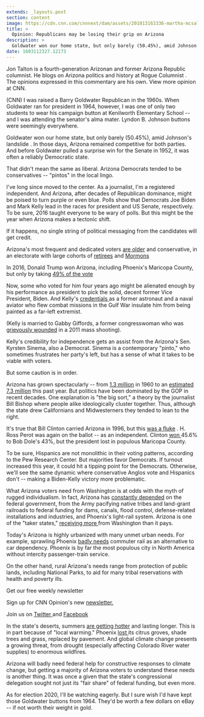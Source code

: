 ```yaml
--- 
extends: _layouts.post 
section: content 
image: https://cdn.cnn.com/cnnnext/dam/assets/201013163336-martha-mcsally-donald-trump-split-super-tease.jpg 
title: > 
  Opinion: Republicans may be losing their grip on Arizona 
description: > 
  Goldwater won our home state, but only barely (50.45%), amid Johnson's landslide .Arizona Democrats tended to be conservatives -- "pintos" in the local lingo.And Arizona, after decades of Republican dominance, might be poised to turn purple or even blue.What Arizona voters need from Washington is at odds with the myth of rugged individualism.Arizona will badly need federal help for constructive responses to climate change, but getting a majority of Arizona voters to understand these needs is another thing. 
date: 1603112327.12173 
--- 
```

<div><p>Jon Talton is a fourth-generation Arizonan and former Arizona Republic columnist. He blogs on Arizona politics and history at Rogue Columnist . The opinions expressed in this commentary are his own. View more opinion at CNN.</p><p>(CNN) I was raised a Barry Goldwater Republican in the 1960s. When Goldwater ran for president in 1964, however, I was one of only two students to wear his campaign button at Kenilworth Elementary School -- and I was attending the senator's alma mater. Lyndon B. Johnson buttons were seemingly everywhere.</p><p>Goldwater won our home state, but only barely (50.45%), amid Johnson's landslide . In those days, Arizona remained competitive for both parties. And before Goldwater pulled a surprise win for the Senate in 1952, it was often a reliably Democratic state.</p><p>That didn't mean the same as liberal. Arizona Democrats tended to be conservatives -- "pintos" in the local lingo.</p><p>I've long since moved to the center. As a journalist, I'm a registered independent. And Arizona, after decades of Republican dominance, might be poised to turn purple or even blue. Polls show that Democrats Joe Biden and Mark Kelly lead in the races for president and US Senate, respectively. To be sure, 2016 taught everyone to be wary of polls. But this might be the year when Arizona makes a tectonic shift.</p><p class="zn-body__paragraph">If it happens, no single string of political messaging from the candidates will get credit.</p><a></a><a></a><a></a><p>Arizona's most frequent and dedicated voters <a href="https://graphics.reuters.com/USA-ELECTION-DECIDERS-ARIZONA/0100B2M420S/index.html" target="_blank">are older</a> and conservative, in an electorate with large cohorts of <a href="https://www.aarp.org/retirement/planning-for-retirement/info-2019/retirement-most-popular-states-florida-arizona.html" target="_blank">retirees</a> and <a href="https://utahvalley360.com/2015/07/13/top-10-states-mormons/" target="_blank">Mormons</a> </p><a></a><p>In 2016, Donald Trump won Arizona, including Phoenix's Maricopa County, but only by taking <a href="https://www.cnn.com/election/2016/results/states/arizona" target="_blank">49% of the vote</a> </p><a></a><p>Now, some who voted for him four years ago might be alienated enough by his performance as president to pick the solid, decent former Vice President, Biden. And Kelly's <a href="https://www.cnn.com/2019/02/12/politics/mark-kelly-arizona-senate/index.html" target="_blank">credentials </a> as a former astronaut and a naval aviator who flew combat missions in the Gulf War insulate him from being painted as a far-left extremist.</p><a></a><p>(Kelly is married to Gabby Giffords, a former congresswoman who was <a href="https://www.history.com/this-day-in-history/congresswoman-gabrielle-giffords-injured-in-shooting-rampage" target="_blank">grievously wounded</a> in a 2011 mass shooting).</p><p class="zn-body__paragraph">Kelly's credibility for independence gets an assist from the Arizona's Sen. Kyrsten Sinema, also a Democrat. Sinema is a contemporary "pinto," who sometimes frustrates her party's left, but has a sense of what it takes to be viable with voters. </p><p class="zn-body__paragraph">But some caution is in order.</p><a></a><a></a><p>Arizona has grown spectacularly -- from <a href="https://www.census.gov/dmd/www/resapport/states/arizona.pdf" target="_blank">1.3 million</a> in 1960 to an <a href="https://www.census.gov/quickfacts/AZ" target="_blank">estimated 7.3 million</a> this past year. But politics have been dominated by the GOP in recent decades. One explanation is "the big sort," a theory by the journalist Bill Bishop where people alike ideologically cluster together. Thus, although the state drew Californians and Midwesterners they tended to lean to the right.</p><a></a><a></a><p>It's true that Bill Clinton carried Arizona in 1996, but this <a href="https://www.270towin.com/states/Arizona" target="_blank">was a fluke</a> . H. Ross Perot was again on the ballot -- as an independent. Clinton <a href="https://azsos.gov/sites/default/files/canvass1996ge.pdf" target="_blank">won </a> 45.6% to Bob Dole's 43%, but the president lost in populous Maricopa County.</p><p class="zn-body__paragraph">To be sure, Hispanics are not monolithic in their voting patterns, according to the Pew Research Center. But majorities favor Democrats. If turnout increased this year, it could hit a tipping point for the Democrats. Otherwise, we'll see the same dynamic where conservative Anglos vote and Hispanics don't -- making a Biden-Kelly victory more problematic.</p><a></a><a></a><p>What Arizona voters need from Washington is at odds with the myth of rugged individualism. In fact, Arizona has <a href="https://dema.az.gov/sites/default/files/Publications/AR-IndianWarsinArizonaTerritory-BORUNDA.pdf" target="_blank">constantly depended</a> on the federal government, from the Army pacifying native tribes and land-grant railroads to federal funding for dams, canals, flood control, defense-related installations and industries, and Phoenix's light-rail system. Arizona is one of the "taker states," <a href="https://wallethub.com/edu/states-most-least-dependent-on-the-federal-government/2700/" target="_blank">receiving more </a> from Washington than it pays.</p><a></a><p>Today's Arizona is highly urbanized with many unmet urban needs. For example, sprawling Phoenix <a href="https://www.azcentral.com/story/news/local/surprise/2016/04/24/grand-avenue-commuter-rail-could-take-decades/82079842/" target="_blank">badly needs</a> commuter rail as an alternative to car dependency. Phoenix is by far the most populous city in North America without intercity passenger-train service.</p><p class="zn-body__paragraph">On the other hand, rural Arizona's needs range from protection of public lands, including National Parks, to aid for many tribal reservations with health and poverty ills.</p><p class="el__storyheader el__factbox--title">Get our free weekly newsletter</p><p>Sign up for CNN Opinion's new <a href="http://form.cnn.com/provoke_persuade" target="_blank">newsletter.</a></p><p>Join us on <a href="http://twitter.com/cnnopinion" target="_blank">Twitter </a>and <a href="http://www.facebook.com/CNNOpinion" target="_blank">Facebook</a></p><p></p><a></a><a></a><p>In the state's deserts, summers <a href="https://www.azcentral.com/story/news/local/arizona-environment/2020/07/31/arizona-summer-heat-2020-hotter-than-normal-so-far/112601516/" target="_blank">are getting hotter</a> and lasting longer. This is in part because of "local warming." Phoenix <a href="https://www.washingtonpost.com/graphics/2020/climate-solutions/phoenix-climate-change-heat/" target="_blank">lost </a> its citrus groves, shade trees and grass, replaced by pavement. And global climate change presents a growing threat, from drought (especially affecting Colorado River water supplies) to enormous wildfires.</p><p></p><ul class="cn cn-list-hierarchical-xs cn--idx-27 cn-zoneAdContainer"></ul><p class="zn-body__paragraph">Arizona will badly need federal help for constructive responses to climate change, but getting a majority of Arizona voters to understand these needs is another thing. It was once a given that the state's congressional delegation sought not just its "fair share" of federal funding, but even more.</p><p class="zn-body__paragraph">As for election 2020, I'll be watching eagerly. But I sure wish I'd have kept those Goldwater buttons from 1964. They'd be worth a few dollars on eBay -- if not worth their weight in gold.</p></div>